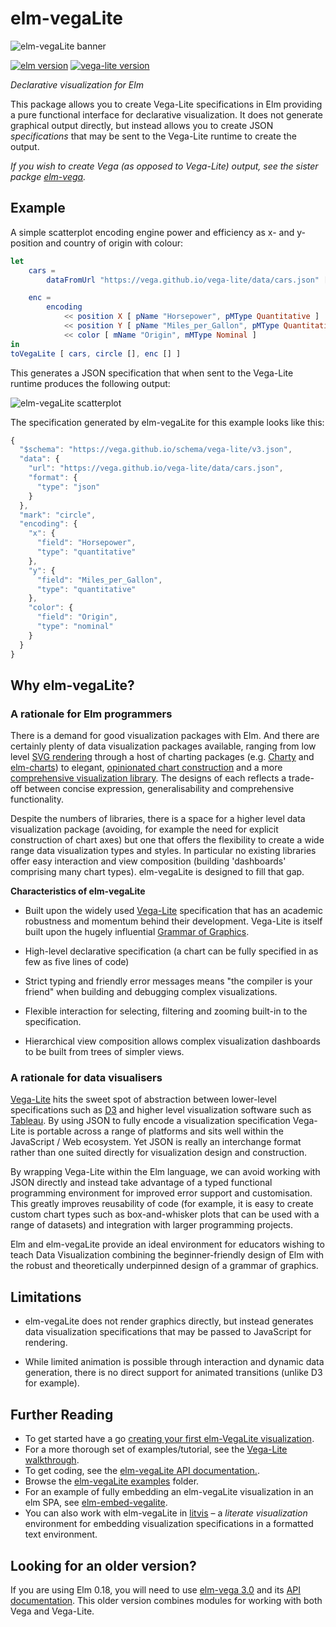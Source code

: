 # elm-vegaLite

![elm-vegaLite banner](https://raw.githubusercontent.com/gicentre/elm-vegalite/master/images/banner.jpg)

[![elm version](https://img.shields.io/badge/Elm-v0.19-blue.svg?style=flat-square)](http://elm-lang.org)
[![vega-lite version](https://img.shields.io/badge/VegaLite-v3.0.rc13-purple.svg?style=flat-square)](https://vega.github.io/vega/)

_Declarative visualization for Elm_

This package allows you to create Vega-Lite specifications in Elm providing a pure functional interface for declarative visualization.
It does not generate graphical output directly, but instead allows you to create JSON _specifications_ that may be sent to the Vega-Lite runtime to create the output.

_If you wish to create Vega (as opposed to Vega-Lite) output, see the sister packge [elm-vega](https://github.com/gicentre/elm-vega)._

## Example

A simple scatterplot encoding engine power and efficiency as x- and y-position and country of origin with colour:

```elm
let
    cars =
        dataFromUrl "https://vega.github.io/vega-lite/data/cars.json" []

    enc =
        encoding
            << position X [ pName "Horsepower", pMType Quantitative ]
            << position Y [ pName "Miles_per_Gallon", pMType Quantitative ]
            << color [ mName "Origin", mMType Nominal ]
in
toVegaLite [ cars, circle [], enc [] ]
```

This generates a JSON specification that when sent to the Vega-Lite runtime produces the following output:

![elm-vegaLite scatterplot](https://raw.githubusercontent.com/gicentre/elm-vegalite/master/images/simpleScatterplot.png)

The specification generated by elm-vegaLite for this example looks like this:

```javascript
{
  "$schema": "https://vega.github.io/schema/vega-lite/v3.json",
  "data": {
    "url": "https://vega.github.io/vega-lite/data/cars.json",
    "format": {
      "type": "json"
    }
  },
  "mark": "circle",
  "encoding": {
    "x": {
      "field": "Horsepower",
      "type": "quantitative"
    },
    "y": {
      "field": "Miles_per_Gallon",
      "type": "quantitative"
    },
    "color": {
      "field": "Origin",
      "type": "nominal"
    }
  }
}
```

## Why elm-vegaLite?

### A rationale for Elm programmers

There is a demand for good visualization packages with Elm.
And there are certainly plenty of data visualization packages available, ranging from low level [SVG rendering](http://package.elm-lang.org/packages/elm-lang/svg/latest) through a host of charting packages (e.g. [Charty](http://package.elm-lang.org/packages/juanedi/charty/latest) and [elm-charts](http://package.elm-lang.org/packages/simonh1000/elm-charts/latest)) to elegant, [opinionated chart construction](http://package.elm-lang.org/packages/terezka/elm-plot/latest) and a more [comprehensive visualization library](http://package.elm-lang.org/packages/gampleman/elm-visualization/latest).
The designs of each reflects a trade-off between concise expression, generalisability and comprehensive functionality.

Despite the numbers of libraries, there is a space for a higher level data visualization package (avoiding, for example the need for explicit construction of chart axes) but one that offers the flexibility to create a wide range data visualization types and styles.
In particular no existing libraries offer easy interaction and view composition (building 'dashboards' comprising many chart types).
elm-vegaLite is designed to fill that gap.

**Characteristics of elm-vegaLite**

- Built upon the widely used [Vega-Lite](https://vega.github.io/vega-lite/) specification that has an academic robustness and momentum behind their development. Vega-Lite is itself built upon the hugely influential [Grammar of Graphics](http://www.springer.com/gb/book/9780387245447).

- High-level declarative specification (a chart can be fully specified in as few as five lines of code)

- Strict typing and friendly error messages means "the compiler is your friend" when building and debugging complex visualizations.

- Flexible interaction for selecting, filtering and zooming built-in to the specification.

- Hierarchical view composition allows complex visualization dashboards to be built from trees of simpler views.

### A rationale for data visualisers

[Vega-Lite](https://vega.github.io/vega-lite/) hits the sweet spot of abstraction between lower-level specifications such as [D3](https://d3js.org) and higher level visualization software such as [Tableau](https://www.tableau.com).
By using JSON to fully encode a visualization specification Vega-Lite is portable across a range of platforms and sits well within the JavaScript / Web ecosystem.
Yet JSON is really an interchange format rather than one suited directly for visualization design and construction.

By wrapping Vega-Lite within the Elm language, we can avoid working with JSON directly and instead take advantage of a typed functional programming environment for improved error support and customisation.
This greatly improves reusability of code (for example, it is easy to create custom chart types such as box-and-whisker plots that can be used with a range of datasets) and integration with larger programming projects.

Elm and elm-vegaLite provide an ideal environment for educators wishing to teach Data Visualization combining the beginner-friendly design of Elm with the robust and theoretically underpinned design of a grammar of graphics.

## Limitations

- elm-vegaLite does not render graphics directly, but instead generates data visualization specifications that may be passed to JavaScript for rendering.

- While limited animation is possible through interaction and dynamic data generation, there is no direct support for animated transitions (unlike D3 for example).

## Further Reading

- To get started have a go [creating your first elm-VegaLite visualization](https://github.com/gicentre/elm-vegalite/tree/master/docs/helloWorld).
- For a more thorough set of examples/tutorial, see the [Vega-Lite walkthrough](https://github.com/gicentre/elm-vegalite/tree/master/docs/walkthrough).
- To get coding, see the [elm-vegaLite API documentation.](https://package.elm-lang.org/packages/gicentre/elm-vegalite/latest).
- Browse the [elm-vegaLite examples](https://github.com/gicentre/elm-vegalite/tree/master/examples) folder.
- For an example of fully embedding an elm-vegaLite visualization in an elm SPA, see [elm-embed-vegalite](https://github.com/yardsale8/elm-embed-vega).
- You can also work with elm-vegaLite in [litvis](https://github.com/gicentre/litvis) – a _literate visualization_ environment for embedding visualization specifications in a formatted text environment.

## Looking for an older version?

If you are using Elm 0.18, you will need to use [elm-vega 3.0](https://github.com/gicentre/elm-vega/tree/v3.0) and its [API documentation](https://package.elm-lang.org/packages/gicentre/elm-vega/3.0.1).
This older version combines modules for working with both Vega and Vega-Lite.
